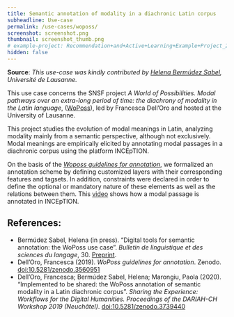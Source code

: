 ```yaml
---
title: Semantic annotation of modality in a diachronic Latin corpus
subheadline: Use-case
permalink: /use-cases/woposs/
screenshot: screenshot.png
thumbnail: screenshot_thumb.png
# example-project: Recommendation+and+Active+Learning+Example+Project_2018-07-05_1103.zip
hidden: false
---
```


**Source**: *This use-case was kindly contributed by [Helena Bermúdez Sabel](https://applicationspub.unil.ch/interpub/noauth/php/Un/UnPers.php?PerNum=1216456&LanCode=8), Université de Lausanne.*

This use case concerns the SNSF project _A World of Possibilities. Modal pathways over an extra-long period of time: the diachrony of modality in the Latin language_, ([WoPoss](http://woposs.unil.ch/)), led by Francesca Dell’Oro and hosted at the University of Lausanne.

This project studies the evolution of modal meanings in Latin, analyzing modality mainly from a semantic perspective, although not exclusively. Modal meanings are empirically elicited by annotating modal passages in a diachronic corpus using the platform INCEpTION.

On the basis of the _[Woposs guidelines for annotation](https://zenodo.org/record/3560951)_, we formalized an annotation scheme by defining customized layers with their corresponding features and tagsets. In addition, constraints were declared in order to define the optional or mandatory nature of these elements as well as the relations between them. This [video](http://woposs.unil.ch/tutorial.php) shows how a modal passage is annotated in INCEpTION.

## References:

* Bermúdez Sabel, Helena (in press). “Digital tools for semantic annotation: the WoPoss use case”. _Bulletin de linguistique et des sciences du langage_, 30. [Preprint](https://zenodo.org/record/3572410).
* Dell’Oro, Francesca (2019). _WoPoss guidelines for annotation_. Zenodo. [doi:10.5281/zenodo.3560951](https://doi.org/10.5281/zenodo.3560951)
* Dell’Oro, Francesca; Bermúdez Sabel, Helena; Marongiu, Paola (2020). “Implemented to be shared: the WoPoss annotation of semantic modality in a Latin diachronic corpus”. _Sharing the Experience: Workflows for the Digital Humanities. Proceedings of the DARIAH-CH Workshop 2019 (Neuchâtel)_. [doi:10.5281/zenodo.3739440](http://doi.org/10.5281/zenodo.3739440) 


